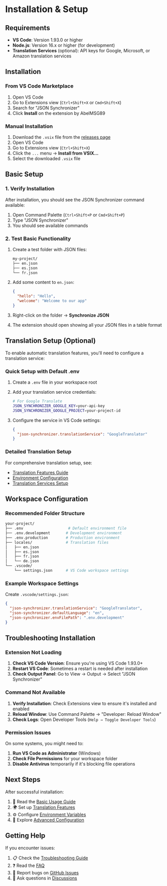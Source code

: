 # Installation & Setup

## Requirements

- **VS Code**: Version 1.93.0 or higher
- **Node.js**: Version 16.x or higher (for development)
- **Translation Services** (optional): API keys for Google, Microsoft, or Amazon
  translation services

## Installation

### From VS Code Marketplace

1. Open VS Code
2. Go to Extensions view (`Ctrl+Shift+X` or `Cmd+Shift+X`)
3. Search for "JSON Synchronizer"
4. Click **Install** on the extension by AbelMSG89

### Manual Installation

1. Download the `.vsix` file from the [releases page](https://github.com/AbelMSG89/json-synchronizer/releases)
2. Open VS Code
3. Go to Extensions view (`Ctrl+Shift+X`)
4. Click the `...` menu → **Install from VSIX...**
5. Select the downloaded `.vsix` file

## Basic Setup

### 1. Verify Installation

After installation, you should see the JSON Synchronizer command available:

1. Open Command Palette (`Ctrl+Shift+P` or `Cmd+Shift+P`)
2. Type "JSON Synchronizer"
3. You should see available commands

### 2. Test Basic Functionality

1. Create a test folder with JSON files:

   ```bash
   my-project/
   ├── en.json
   ├── es.json
   └── fr.json
   ```

2. Add some content to `en.json`:

   ```json
   {
     "hello": "Hello",
     "welcome": "Welcome to our app"
   }
   ```

3. Right-click on the folder → **Synchronize JSON**
4. The extension should open showing all your JSON files in a table format

## Translation Setup (Optional)

To enable automatic translation features, you'll need to configure a
translation service:

### Quick Setup with Default .env

1. Create a `.env` file in your workspace root
2. Add your translation service credentials:

   ```bash
   # For Google Translate
   JSON_SYNCHRONIZER_GOOGLE_KEY=your-api-key
   JSON_SYNCHRONIZER_GOOGLE_PROJECT=your-project-id
   ```

3. Configure the service in VS Code settings:

   ```json
   {
     "json-synchronizer.translationService": "GoogleTranslator"
   }
   ```

### Detailed Translation Setup

For comprehensive translation setup, see:

- [Translation Features Guide](./translation-features.md)
- [Environment Configuration](./environment-configuration.md)
- [Translation Services Setup](./translation-services.md)

## Workspace Configuration

### Recommended Folder Structure

```bash
your-project/
├── .env                    # Default environment file
├── .env.development       # Development environment
├── .env.production        # Production environment
├── locales/               # Translation files
│   ├── en.json
│   ├── es.json
│   ├── fr.json
│   └── de.json
└── .vscode/
    └── settings.json      # VS Code workspace settings
```

### Example Workspace Settings

Create `.vscode/settings.json`:

```json
{
  "json-synchronizer.translationService": "GoogleTranslator",
  "json-synchronizer.defaultLanguage": "en",
  "json-synchronizer.envFilePath": ".env.development"
}
```

## Troubleshooting Installation

### Extension Not Loading

1. **Check VS Code Version**: Ensure you're using VS Code 1.93.0+
2. **Restart VS Code**: Sometimes a restart is needed after installation
3. **Check Output Panel**: Go to View → Output → Select "JSON Synchronizer"

### Command Not Available

1. **Verify Installation**: Check Extensions view to ensure it's installed and enabled
2. **Reload Window**: Use Command Palette → "Developer: Reload Window"
3. **Check Logs**: Open Developer Tools (`Help → Toggle Developer Tools`)

### Permission Issues

On some systems, you might need to:

1. **Run VS Code as Administrator** (Windows)
2. **Check File Permissions** for your workspace folder
3. **Disable Antivirus** temporarily if it's blocking file operations

## Next Steps

After successful installation:

1. 📖 Read the [Basic Usage Guide](./basic-usage.md)
2. 🌍 Set up [Translation Features](./translation-features.md)
3. ⚙️ Configure [Environment Variables](./environment-configuration.md)
4. 🔧 Explore [Advanced Configuration](./vscode-settings.md)

## Getting Help

If you encounter issues:

1. 📋 Check the [Troubleshooting Guide](./troubleshooting.md)
2. ❓ Read the [FAQ](./faq.md)
3. 🐛 Report bugs on [GitHub Issues](https://github.com/AbelMSG89/json-synchronizer/issues)
4. 💬 Ask questions in [Discussions](https://github.com/AbelMSG89/json-synchronizer/discussions)
